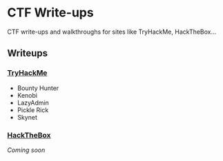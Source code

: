 # CTF Write-ups 

CTF write-ups and walkthroughs for sites like TryHackMe, HackTheBox...

## Writeups

### [TryHackMe](https://github.com/josh-a-miller/ctf/tree/master/try-hack-me)

- Bounty Hunter
- Kenobi
- LazyAdmin
- Pickle Rick
- Skynet

### [HackTheBox](https://hackthebox.com)
_Coming soon_